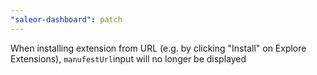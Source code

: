 ```yaml
---
"saleor-dashboard": patch
---
```


When installing extension from URL (e.g. by clicking "Install" on Explore Extensions), `manufestUrl`input will no longer be displayed
